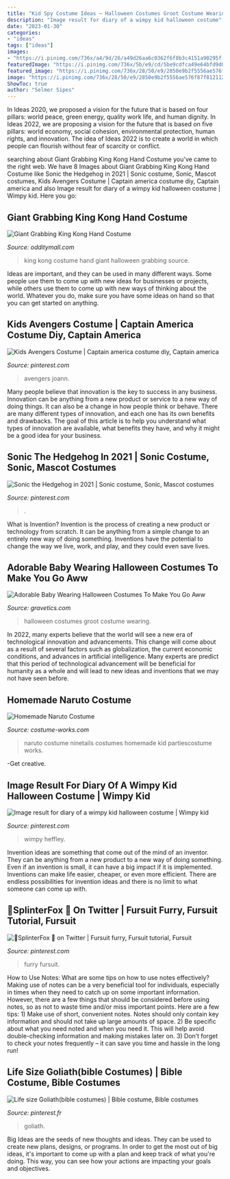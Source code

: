 ```yaml
---
title: "Kid Spy Costume Ideas ~ Halloween Costumes Groot Costume Wearing"
description: "Image result for diary of a wimpy kid halloween costume"
date: "2023-01-30"
categories:
- "ideas"
tags: ["ideas"]
images:
- "https://i.pinimg.com/736x/a4/9d/26/a49d26aa6c0362f6f8b3c4151a90295f.jpg"
featuredImage: "https://i.pinimg.com/736x/5b/e9/cd/5be9cdfca49e64bfd9d0f64d2c9dfdc9.jpg"
featured_image: "https://i.pinimg.com/736x/28/50/e9/2850e9b2f5556ae576f87f812112af9c--church-ideas-crochet-patterns.jpg"
image: "https://i.pinimg.com/736x/28/50/e9/2850e9b2f5556ae576f87f812112af9c--church-ideas-crochet-patterns.jpg"
ShowToc: true
author: "Selmer Sipes"
---
```



In Ideas 2020, we proposed a vision for the future that is based on four pillars: world peace, green energy, quality work life, and human dignity. In Ideas 2022, we are proposing a vision for the future that is based on five pillars: world economy, social cohesion, environmental protection, human rights, and innovation. The idea of Ideas 2022 is to create a world in which people can flourish without fear of scarcity or conflict.

	

		
searching about Giant Grabbing King Kong Hand Costume you've came to the right web. We have 8 Images about Giant Grabbing King Kong Hand Costume like Sonic the Hedgehog in 2021 | Sonic costume, Sonic, Mascot costumes, Kids Avengers Costume | Captain america costume diy, Captain america and also Image result for diary of a wimpy kid halloween costume | Wimpy kid. Here you go:
		
    
## Giant Grabbing King Kong Hand Costume

<img loading=lazy src="https://odditymall.com/includes/content/upload/king-kong-hand-costume-7059.jpg" onerror="this.onerror=null;this.src='https://tse3.mm.bing.net/th?id=OIP.ZpT-7R6qDSb2FvXGQX4WDgHaLH&amp;pid=15.1';" alt="Giant Grabbing King Kong Hand Costume">

_Source: odditymall.com_

>king kong costume hand giant halloween grabbing source. 

	

Ideas are important, and they can be used in many different ways. Some people use them to come up with new ideas for businesses or projects, while others use them to come up with new ways of thinking about the world. Whatever you do, make sure you have some ideas on hand so that you can get started on anything.

    
## Kids Avengers Costume | Captain America Costume Diy, Captain America

<img loading=lazy src="https://i.pinimg.com/736x/20/b7/db/20b7dbb09d5c251580eb3627cae5d025--avengers-costumes-halloween-costumes.jpg" onerror="this.onerror=null;this.src='https://tse3.mm.bing.net/th?id=OIP.EdSXIHW1RRYIpY3A8IbAwgHaLH&amp;pid=15.1';" alt="Kids Avengers Costume | Captain america costume diy, Captain america">

_Source: pinterest.com_

>avengers joann. 

	

Many people believe that innovation is the key to success in any business. Innovation can be anything from a new product or service to a new way of doing things. It can also be a change in how people think or behave. There are many different types of innovation, and each one has its own benefits and drawbacks. The goal of this article is to help you understand what types of innovation are available, what benefits they have, and why it might be a good idea for your business.

    
## Sonic The Hedgehog In 2021 | Sonic Costume, Sonic, Mascot Costumes

<img loading=lazy src="https://i.pinimg.com/736x/5b/e9/cd/5be9cdfca49e64bfd9d0f64d2c9dfdc9.jpg" onerror="this.onerror=null;this.src='https://tse4.mm.bing.net/th?id=OIP.ky2GvejKkW1dNU2LS5sbegHaPO&amp;pid=15.1';" alt="Sonic the Hedgehog in 2021 | Sonic costume, Sonic, Mascot costumes">

_Source: pinterest.com_

>. 

	

What is Invention?
Invention is the process of creating a new product or technology from scratch. It can be anything from a simple change to an entirely new way of doing something. Inventions have the potential to change the way we live, work, and play, and they could even save lives.

    
## Adorable Baby Wearing Halloween Costumes To Make You Go Aww

<img loading=lazy src="https://www.gravetics.com/wp-content/uploads/2017/07/Baby-Groot-Halloween-Costume..jpg" onerror="this.onerror=null;this.src='https://tse2.mm.bing.net/th?id=OIP.6HO1se4dM9USsEMjyPInwAHaLH&amp;pid=15.1';" alt="Adorable Baby Wearing Halloween Costumes To Make You Go Aww">

_Source: gravetics.com_

>halloween costumes groot costume wearing. 

	

In 2022, many experts believe that the world will see a new era of technological innovation and advancements. This change will come about as a result of several factors such as globalization, the current economic conditions, and advances in artificial intelligence. Many experts are predict that this period of technological advancement will be beneficial for humanity as a whole and will lead to new ideas and inventions that we may not have seen before.

    
## Homemade Naruto Costume

<img loading=lazy src="http://photos.costume-works.com/full/naruto_ninetails.jpg" onerror="this.onerror=null;this.src='https://tse4.mm.bing.net/th?id=OIP.vwcAB9JaFekuJLSE1SFxxgHaQN&amp;pid=15.1';" alt="Homemade Naruto Costume">

_Source: costume-works.com_

>naruto costume ninetails costumes homemade kid partiescostume works. 

	

-Get creative.

    
## Image Result For Diary Of A Wimpy Kid Halloween Costume | Wimpy Kid

<img loading=lazy src="https://i.pinimg.com/736x/1d/74/4a/1d744a4ce6680caeb8394bd08ee504fb.jpg" onerror="this.onerror=null;this.src='https://tse2.mm.bing.net/th?id=OIP.NL2UalZBtYgRhQ7NHbbRHwHaKs&amp;pid=15.1';" alt="Image result for diary of a wimpy kid halloween costume | Wimpy kid">

_Source: pinterest.com_

>wimpy heffley. 

	

Invention ideas are something that come out of the mind of an inventor. They can be anything from a new product to a new way of doing something. Even if an invention is small, it can have a big impact if it is implemented. Inventions can make life easier, cheaper, or even more efficient. There are endless possibilities for invention ideas and there is no limit to what someone can come up with.

    
## 🌻SplinterFox 🌻 On Twitter | Fursuit Furry, Fursuit Tutorial, Fursuit

<img loading=lazy src="https://i.pinimg.com/736x/a4/9d/26/a49d26aa6c0362f6f8b3c4151a90295f.jpg" onerror="this.onerror=null;this.src='https://tse2.mm.bing.net/th?id=OIP.5YypCbqwqLNejNLG0e8jNQHaJ3&amp;pid=15.1';" alt="🌻SplinterFox 🌻 on Twitter | Fursuit furry, Fursuit tutorial, Fursuit">

_Source: pinterest.com_

>furry fursuit. 

	

How to Use Notes: What are some tips on how to use notes effectively?
Making use of notes can be a very beneficial tool for individuals, especially in times when they need to catch up on some important information. However, there are a few things that should be considered before using notes, so as not to waste time and/or miss important points. Here are a few tips: 1) Make use of short, convenient notes. Notes should only contain key information and should not take up large amounts of space. 2) Be specific about what you need noted and when you need it. This will help avoid double-checking information and making mistakes later on. 3) Don’t forget to check your notes frequently – it can save you time and hassle in the long run!

    
## Life Size Goliath(bible Costumes) | Bible Costume, Bible Costumes

<img loading=lazy src="https://i.pinimg.com/736x/28/50/e9/2850e9b2f5556ae576f87f812112af9c--church-ideas-crochet-patterns.jpg" onerror="this.onerror=null;this.src='https://tse4.mm.bing.net/th?id=OIP.u9Bk3n8I53Y4AbDzLqRwrgHaJ3&amp;pid=15.1';" alt="Life size Goliath(bible costumes) | Bible costume, Bible costumes">

_Source: pinterest.fr_

>goliath. 

	

Big Ideas are the seeds of new thoughts and ideas. They can be used to create new plans, designs, or programs. In order to get the most out of big ideas, it's important to come up with a plan and keep track of what you're doing. This way, you can see how your actions are impacting your goals and objectives.

